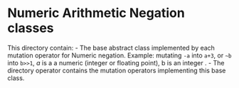 # Numeric Arithmetic Negation classes

This directory contain:
    - The base abstract class implemented by each mutation operator for Numeric negation. Example: mutating `-a` into `a+3`, or `~b` into `b>>1`, _a_ is a a numeric (integer or floating point), b is an integer . 
    - The directory operator contains the mutation operators implementing this base class.
